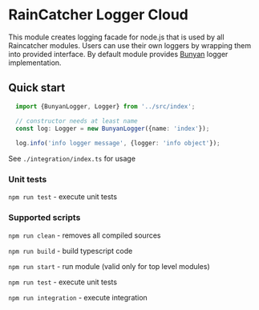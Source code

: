 # RainCatcher Logger Cloud

This module creates logging facade for node.js that is used by all Raincatcher modules.
Users can use their own loggers by wrapping them into provided interface.
By default module provides [Bunyan](https://www.npmjs.com/package/bunyan) logger implementation.

## Quick start

```typescript
  import {BunyanLogger, Logger} from '../src/index';

  // constructor needs at least name
  const log: Logger = new BunyanLogger({name: 'index'});
  
  log.info('info logger message', {logger: 'info object'});
```

See `./integration/index.ts` for usage

### Unit tests

`npm run test` - execute unit tests


### Supported scripts

`npm run clean` - removes all compiled sources

`npm run build` - build typescript code

`npm run start` - run module (valid only for top level modules)

`npm run test` - execute unit tests

`npm run integration` - execute integration
